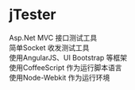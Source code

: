 jTester
=======

Asp.Net MVC 接口测试工具<br/>
简单Socket 收发测试工具<br/>
使用AngularJS、UI Bootstrap 等框架<br/>
使用CoffeeScript 作为运行脚本语言<br/>
使用Node-Webkit 作为运行环境<br/>
